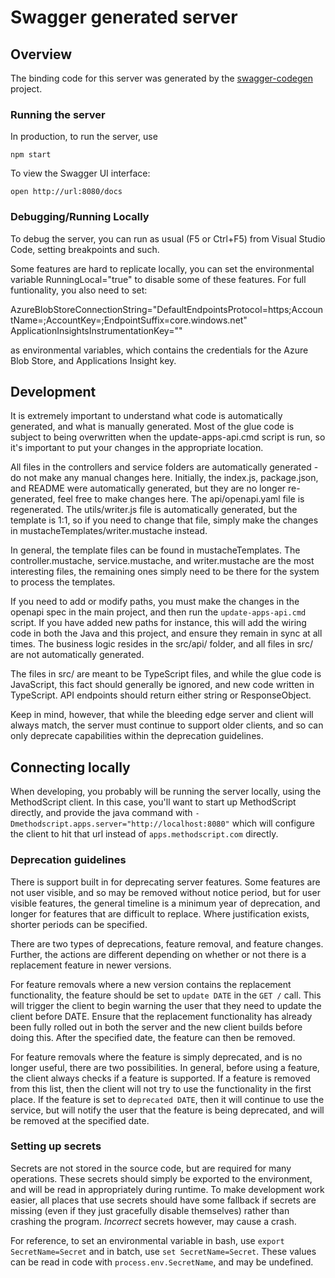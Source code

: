 # Swagger generated server

## Overview
The binding code for this server was generated by the [swagger-codegen](https://github.com/swagger-api/swagger-codegen) project.

### Running the server
In production, to run the server, use

```
npm start
```

To view the Swagger UI interface:

```
open http://url:8080/docs
```

### Debugging/Running Locally

To debug the server, you can run as usual (F5 or Ctrl+F5) from Visual Studio Code, setting breakpoints and such.

Some features are hard to replicate locally, you can set the environmental variable RunningLocal="true" to disable some of these
features. For full funtionality, you also need to set:

AzureBlobStoreConnectionString="DefaultEndpointsProtocol=https;AccountName=<???>;AccountKey=<???>;EndpointSuffix=core.windows.net"
ApplicationInsightsInstrumentationKey="<???>"

as environmental variables, which contains the credentials for the Azure Blob Store, and Applications Insight key.

## Development

It is extremely important to understand what code is automatically generated, and what is manually generated. Most of the glue code is
subject to being overwritten when the update-apps-api.cmd script is run, so it's important to put your changes in the appropriate location.

All files in the controllers and service folders are automatically generated - do not make any manual changes here. Initially, the index.js,
package.json, and README were automatically generated, but they are no longer re-generated, feel free to make changes here. The api/openapi.yaml
file is regenerated. The utils/writer.js file is automatically generated, but the template is 1:1, so if you
need to change that file, simply make the changes in mustacheTemplates/writer.mustache instead.

In general, the template files can be found in mustacheTemplates. The controller.mustache, service.mustache, and writer.mustache are the most interesting
files, the remaining ones simply need to be there for the system to process the templates.

If you need to add or modify paths, you must make the changes in the openapi spec in the main project, and then run the `update-apps-api.cmd` script.
If you have added new paths for instance, this will add the wiring code in both the Java and this project, and ensure they remain in sync at all times.
The business logic resides in the src/api/ folder, and all files in src/ are not automatically generated.

The files in src/ are meant to be TypeScript files, and while the glue code is JavaScript, this fact should generally be ignored, and new code
written in TypeScript. API endpoints should return either string or ResponseObject.

Keep in mind, however, that while the bleeding edge server and client will always match, the server must continue to support older clients,
and so can only deprecate capabilities within the deprecation guidelines.

## Connecting locally
When developing, you probably will be running the server locally, using the MethodScript client. In this case, you'll want to start up MethodScript
directly, and provide the java command with `-Dmethodscript.apps.server="http://localhost:8080"` which will configure the client to hit that url
instead of `apps.methodscript.com` directly.

### Deprecation guidelines
There is support built in for deprecating server features. Some features are not user visible, and so may be removed without notice period, but
for user visible features, the general timeline is a minimum year of deprecation, and longer for features that are difficult to replace. Where
justification exists, shorter periods can be specified.

There are two types of deprecations, feature removal, and feature changes. Further, the actions are different depending on whether or not
there is a replacement feature in newer versions.

For feature removals where a new version contains the replacement functionality, the feature should be set to `update DATE`
in the `GET /` call. This will trigger the client to begin warning the user that they need to update the client before DATE.
Ensure that the replacement functionality has already been fully rolled out in both the server and the new client builds
before doing this. After the specified date, the feature can then be removed.

For feature removals where the feature is simply deprecated, and is no longer useful, there are two possibilities. In general,
before using a feature, the client always checks if a feature is supported. If a feature is removed from this list, then the
client will not try to use the functionality in the first place. If the feature is set to `deprecated DATE`, then it will continue
to use the service, but will notify the user that the feature is being deprecated, and will be removed at the specified date.

### Setting up secrets
Secrets are not stored in the source code, but are required for many operations. These secrets should simply be exported to the
environment, and will be read in appropriately during runtime. To make development work easier, all places that use secrets
should have some fallback if secrets are missing (even if they just gracefully disable themselves) rather than crashing the
program. _Incorrect_ secrets however, may cause a crash.

For reference, to set an environmental variable in bash, use `export SecretName=Secret` and in batch, use `set SecretName=Secret`.
These values can be read in code with `process.env.SecretName`, and may be undefined.